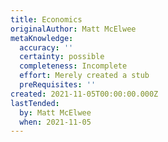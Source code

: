 ```yaml
---
title: Economics
originalAuthor: Matt McElwee
metaKnowledge:
  accuracy: ''
  certainty: possible
  completeness: Incomplete
  effort: Merely created a stub
  preRequisites: ''
created: 2021-11-05T00:00:00.000Z
lastTended:
  by: Matt McElwee
  when: 2021-11-05
---
```

